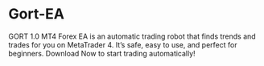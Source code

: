 # Gort-EA
GORT 1.0 MT4 Forex EA is an automatic trading robot that finds trends and trades for you on MetaTrader 4. It’s safe, easy to use, and perfect for beginners. Download Now to start trading automatically!
